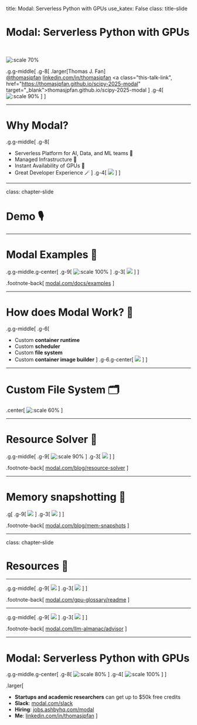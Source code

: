 title: Modal: Serverless Python with GPUs
use_katex: False
class: title-slide

# Modal: Serverless Python with GPUs
<br>

![:scale 70%](images/modal.png)

.g.g-middle[
.g-8[
.larger[Thomas J. Fan]<br>
<a href="https://www.github.com/thomasjpfan" target="_blank" class="title-link"><span class="icon icon-github right-margin"></span>@thomasjpfan</a>
<a href="https://linkedin.com/in/thomasjpfan" target="_blank" class="this-talk-link">linkedin.com/in/thomasjpfan</a>
<a class="this-talk-link", href="https://thomasjpfan.github.io/scipy-2025-modal" target="_blank">thomasjpfan.github.io/scipy-2025-modal</a>
]
.g-4[
![:scale 90%](images/qrcode.png)
]
]

---

# Why Modal?

.g.g-middle[
.g-8[
- Serverless Platform for AI, Data, and ML teams 🔮
- Managed Infrastructure 📖
- Instant Availability of GPUs 🚀
- Great Developer Experience 🪄
]
.g-4[
![](images/modal.png)
]
]

---

class: chapter-slide

# Demo 🎙️

---

# Modal Examples 📖

.g.g-middle.g-center[
.g-9[
![:scale 100%](images/modal-docs.jpeg)
]
.g-3[
![](images/qr-examples.png)
]
]

.footnote-back[
[modal.com/docs/examples](https://modal.com/docs/examples)
]

---

# How does Modal Work? 🧠

.g.g-middle[
.g-6[
- Custom **container runtime**
- Custom **scheduler**
- Custom **file system**
- Custom **container image builder**
]
.g-6.g-center[
![](images/modal.png)
]
]

---

# Custom File System 🗂️

.center[
![:scale 60%](images/modal-filesystem.png)
]

---

# Resource Solver 🧮

.g.g-middle[
.g-9[
![:scale 90%](images/constraints.png)
]
.g-3[
![](images/qr-solver.png)
]
]

.footnote-back[
[modal.com/blog/resource-solver](https://modal.com/blog/resource-solver)
]

---

# Memory snapshotting 📸

.g[
.g-9[
![](images/snapshot.png)
]
.g-3[
![](images/qr-memory.png)
]
]

.footnote-back[
[modal.com/blog/mem-snapshots](https://modal.com/blog/mem-snapshots)
]

---

class: chapter-slide

# Resources 📖

---

.g.g-middle[
.g-9[
![](images/gpu-glossary.png)
]
.g-3[
![](images/qr-gpu.png)
]
]

.footnote-back[
[modal.com/gpu-glossary/readme](https://modal.com/gpu-glossary/readme)
]

---


.g.g-middle[
.g-9[
![](images/llm-almanac.jpeg)
]
.g-3[
![](images/qr-almanac.png)
]
]


.footnote-back[
[modal.com/llm-almanac/advisor](https://modal.com/llm-almanac/advisor)
]

---

# Modal: Serverless Python with GPUs

.g.g-middle.g-center[
.g-8[
![:scale 80%](images/modal.png)
]
.g-4[
![:scale 100%](images/qrcode.png)
]
]

.larger[

- **Startups and academic researchers** can get up to $50k free credits
- **Slack**: [modal.com/slack](https://modal.com/slack)
- **Hiring**: [jobs.ashbyhq.com/modal](https://jobs.ashbyhq.com/modal)
- **Me**: [linkedin.com/in/thomasjpfan](https://linkedin.com/in/thomasjpfan)
]
